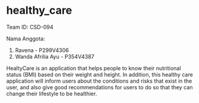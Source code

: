 # healthy_care

Team ID: CSD-094

Nama Anggota:
1. Ravena - P299V4306
2. Wanda Afrilia Ayu - P354V4387

HealtyCare is an application that helps people to know their nutritional status (BMI) based on their weight and height. In addition, this healthy care application will inform users about the conditions and risks that exist in the user, and also give good recommendations for users to do so that they can change their lifestyle to be healthier.
